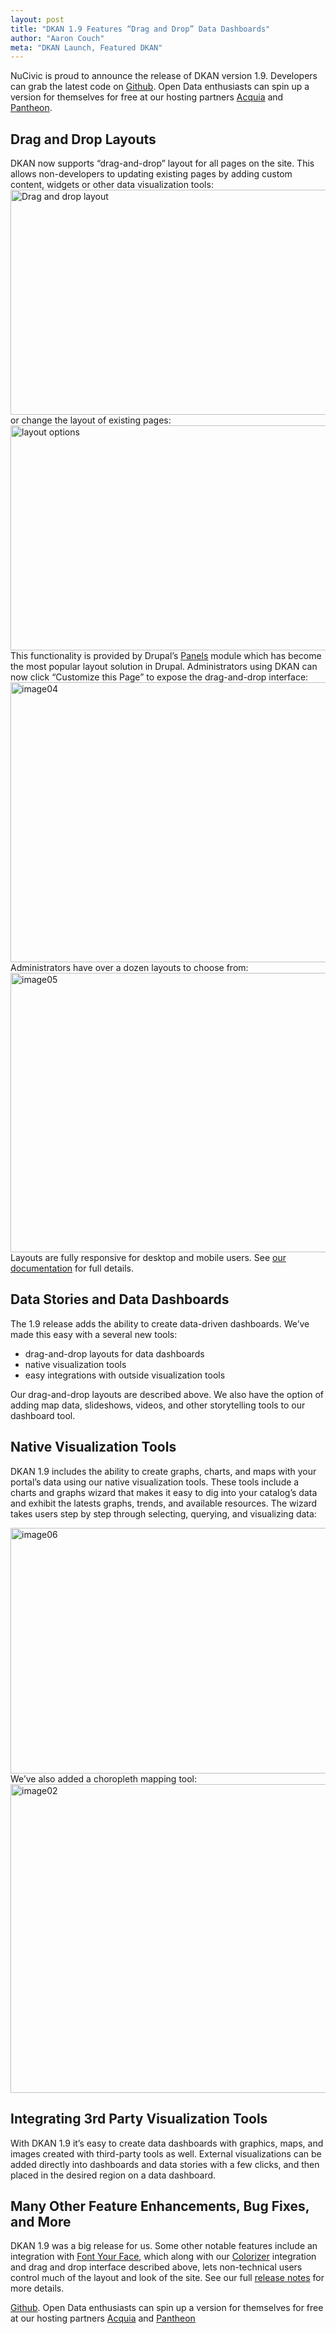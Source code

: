 ```yaml
---
layout: post
title: "DKAN 1.9 Features “Drag and Drop” Data Dashboards"
author: "Aaron Couch"
meta: "DKAN Launch, Featured DKAN"
---
```


NuCivic is proud to announce the release of DKAN version 1.9. Developers can grab the latest code on [Github]. Open Data enthusiasts can spin up a version for themselves for free at our hosting partners [Acquia] and [Pantheon].

Drag and Drop Layouts
---------------------

DKAN now supports “drag-and-drop” layout for all pages on the site. This allows non-developers to updating existing pages by adding custom content, widgets or other data visualization tools:<img src="http://www.nucivic.com/wp-content/uploads/2015/10/image03.gif" alt="Drag and drop layout" class="alignnone size-full wp-image-3327" width="600" height="360" /> or change the layout of existing pages: <img src="http://www.nucivic.com/wp-content/uploads/2015/10/image01.gif" alt="layout options" class="alignnone size-full wp-image-3328" width="600" height="360" /> This functionality is provided by Drupal’s [Panels] module which has become the most popular layout solution in Drupal. Administrators using DKAN can now click “Customize this Page” to expose the drag-and-drop interface: <img src="http://www.nucivic.com/wp-content/uploads/2015/10/image04-1024x651.png" alt="image04" class="alignnone wp-image-3329" width="705" height="448" /> Administrators have over a dozen layouts to choose from: <img src="http://www.nucivic.com/wp-content/uploads/2015/10/image05-1024x651.png" alt="image05" class="alignnone wp-image-3330" width="703" height="447" /> Layouts are fully responsive for desktop and mobile users. See [our documentation] for full details.

Data Stories and Data Dashboards
--------------------------------

The 1.9 release adds the ability to create data-driven dashboards. We’ve made this easy with a several new tools:

-   drag-and-drop layouts for data dashboards
-   native visualization tools
-   easy integrations with outside visualization tools

Our drag-and-drop layouts are described above. We also have the option of adding map data, slideshows, videos, and other storytelling tools to our dashboard tool.

Native Visualization Tools
--------------------------

DKAN 1.9 includes the ability to create graphs, charts, and maps with your portal’s data using our native visualization tools. These tools include a charts and graphs wizard that makes it easy to dig into your catalog’s data and exhibit the latests graphs, trends, and available resources. The wizard takes users step by step through selecting, querying, and visualizing data: 

[<img src="http://www.nucivic.com/wp-content/uploads/2015/10/image06.png" alt="image06" class="alignnone wp-image-3331" width="710" height="393" />] We’ve also added a choropleth mapping tool: [<img src="http://www.nucivic.com/wp-content/uploads/2015/10/image02-1024x757.png" alt="image02" class="alignnone wp-image-3332" width="668" height="494" />]

Integrating 3rd Party Visualization Tools
-----------------------------------------

With DKAN 1.9 it’s easy to create data dashboards with graphics, maps, and images created with third-party tools as well. External visualizations can be added directly into dashboards and data stories with a few clicks, and then placed in the desired region on a data dashboard.

Many Other Feature Enhancements, Bug Fixes, and More
----------------------------------------------------

DKAN 1.9 was a big release for us. Some other notable features include an integration with [Font Your Face], which along with our [Colorizer] integration and drag and drop interface described above, lets non-technical users control much of the layout and look of the site. See our full [release notes] for more details.

  [<img src="http://www.nucivic.com/wp-content/uploads/2015/10/image06.png" alt="image06" class="alignnone wp-image-3331" width="710" height="393" />]: http://www.nucivic.com/wp-content/uploads/2015/10/image06.png
  [<img src="http://www.nucivic.com/wp-content/uploads/2015/10/image02-1024x757.png" alt="image02" class="alignnone wp-image-3332" width="668" height="494" />]: http://www.nucivic.com/wp-content/uploads/2015/10/image02.png
  [Github]. Open Data enthusiasts can spin up a version for themselves for free at our hosting partners [Acquia] and [Pantheon]
  
  
  [Github]: https://github.com/nucivic/dkan
  [Acquia]: https://insight.acquia.com/free?distro=dkantestdrive
  [Pantheon]: https://dashboard.getpantheon.com/products/dkan/spinup
  [Panels]: https://www.drupal.org/project/panels
  [our documentation]: http://docs.getdkan.com/dkan-documentation/dkan-users-guide/customize-dkan-pages-layouts-and-components-using-panels
  [Font Your Face]: https://www.drupal.org/project/fontyourface
  [Colorizer]: http://docs.getdkan.com/dkan-documentation/dkan-users/custom-appearance#Color_scheme
  [release notes]: https://github.com/NuCivic/dkan/releases/tag/7.x-1.9
